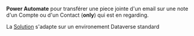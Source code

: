 **Power Automate** pour transférer une piece jointe d'un email sur une note d'un Compte ou d'un Contact (__only__) qui est en regarding.

La [Solution](https://docs.microsoft.com/powerapps/maker/data-platform/solutions-overview) s'adapte sur un environement Dataverse standard